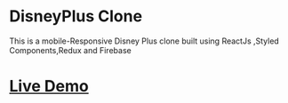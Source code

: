 # DisneyPlus Clone 

This is a mobile-Responsive Disney Plus clone built using ReactJs ,Styled Components,Redux and Firebase

# [Live Demo]("https://disneyplus-clone-4db18.web.app/")  
  

